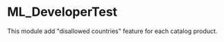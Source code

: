 ML_DeveloperTest
========================================
This module add "disallowed countries" feature for each catalog product.
